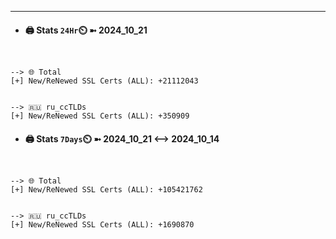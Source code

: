 

---
- #### 🖨️ **Stats** `24Hr`⏲️ ➼ 2024_10_21
```console


--> 🌐 Total
[+] New/ReNewed SSL Certs (ALL): +21112043


--> 🇷🇺 ru_ccTLDs
[+] New/ReNewed SSL Certs (ALL): +350909

```

- #### 🖨️ **Stats** `7Days`⏲️ ➼ 2024_10_21 <--> 2024_10_14
```console


--> 🌐 Total
[+] New/ReNewed SSL Certs (ALL): +105421762


--> 🇷🇺 ru_ccTLDs
[+] New/ReNewed SSL Certs (ALL): +1690870

```

